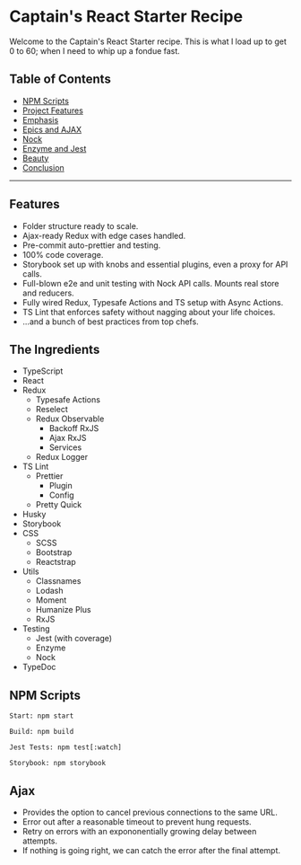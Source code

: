 # Captain's React Starter Recipe

Welcome to the Captain's React Starter recipe. This is what I load up to get 0 to 60; when I need to whip up a fondue fast.

## Table of Contents

- [NPM Scripts](https://gitlab.com/tryprospect/interviews/submissions/grant-dawson/frontend/tree/master/docs#npm-scripts-%EF%B8%8F)
- [Project Features](https://gitlab.com/tryprospect/interviews/submissions/grant-dawson/frontend/tree/master/docs#project-features)
- [Emphasis](https://gitlab.com/tryprospect/interviews/submissions/grant-dawson/frontend/tree/master/docs#emphasis)
- [Epics and AJAX](https://gitlab.com/tryprospect/interviews/submissions/grant-dawson/frontend/tree/master/docs#epics-and-ajax)
- [Nock](https://gitlab.com/tryprospect/interviews/submissions/grant-dawson/frontend/tree/master/docs#nock)
- [Enzyme and Jest](https://gitlab.com/tryprospect/interviews/submissions/grant-dawson/frontend/tree/master/docs#enzyme-and-jest)
- [Beauty](https://gitlab.com/tryprospect/interviews/submissions/grant-dawson/frontend/tree/master/docs#beauty)
- [Conclusion](https://gitlab.com/tryprospect/interviews/submissions/grant-dawson/frontend/tree/master/docs#conclusion)

---

## Features

- Folder structure ready to scale.
- Ajax-ready Redux with edge cases handled.
- Pre-commit auto-prettier and testing.
- 100% code coverage.
- Storybook set up with knobs and essential plugins, even a proxy for API calls.
- Full-blown e2e and unit testing with Nock API calls. Mounts real store and reducers.
- Fully wired Redux, Typesafe Actions and TS setup with Async Actions.
- TS Lint that enforces safety without nagging about your life choices.
- ...and a bunch of best practices from top chefs.

## The Ingredients

- TypeScript
- React
- Redux
  - Typesafe Actions
  - Reselect
  - Redux Observable
    - Backoff RxJS
    - Ajax RxJS
    - Services
  - Redux Logger
- TS Lint
  - Prettier
    - Plugin
    - Config
  - Pretty Quick
- Husky
- Storybook
- CSS
  - SCSS
  - Bootstrap
  - Reactstrap
- Utils
  - Classnames
  - Lodash
  - Moment
  - Humanize Plus
  - RxJS
- Testing
  - Jest (with coverage)
  - Enzyme
  - Nock
- TypeDoc

## NPM Scripts

```
Start: npm start

Build: npm build

Jest Tests: npm test[:watch]

Storybook: npm storybook
```

## Ajax

- Provides the option to cancel previous connections to the same URL.
- Error out after a reasonable timeout to prevent hung requests.
- Retry on errors with an expononentially growing delay between attempts.
- If nothing is going right, we can catch the error after the final attempt.
